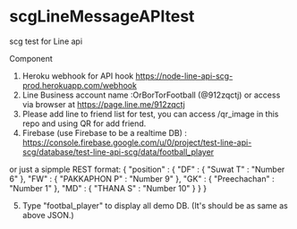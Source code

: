 # scgLineMessageAPItest
scg test for Line api 

Component
1. Heroku webhook for API hook https://node-line-api-scg-prod.herokuapp.com/webhook
2. Line Business account name :OrBorTorFootball (@912zqctj) or access via browser at https://page.line.me/912zqctj
3. Please add line to friend list for test, you can access /qr_image in this repo and using QR for add friend.
4. Firebase (use Firebase to be a realtime DB) : https://console.firebase.google.com/u/0/project/test-line-api-scg/database/test-line-api-scg/data/football_player

or just a sipmple REST format: {
  "position" : {
    "DF" : {
      "Suwat T" : "Number 6"
    },
    "FW" : {
      "PAKKAPHON P" : "Number 9"
    },
    "GK" : {
      "Preechachan" : "Number 1"
    },
    "MD" : {
      "THANA S" : "Number 10"
    }
  }
}

5. Type "footbal_player" to display all demo DB. (It's should be as same as above JSON.)

